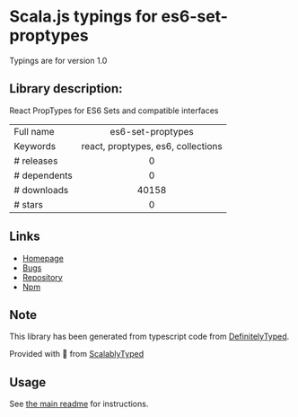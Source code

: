
# Scala.js typings for es6-set-proptypes

Typings are for version 1.0

## Library description:
React PropTypes for ES6 Sets and compatible interfaces

|                    |                 |
| ------------------ | :-------------: |
| Full name          | es6-set-proptypes |
| Keywords           | react, proptypes, es6, collections |
| # releases         | 0 |
| # dependents       | 0 |
| # downloads        | 40158 |
| # stars            | 0 |

## Links
- [Homepage](https://github.com/andrewbranch/es6-set-proptypes#readme)
- [Bugs](https://github.com/andrewbranch/es6-set-proptypes/issues)
- [Repository](https://github.com/andrewbranch/es6-set-proptypes)
- [Npm](https://www.npmjs.com/package/es6-set-proptypes)
    


## Note
This library has been generated from typescript code from [DefinitelyTyped](https://definitelytyped.org).

Provided with :purple_heart: from [ScalablyTyped](https://github.com/oyvindberg/ScalablyTyped)

## Usage
See [the main readme](../../readme.md) for instructions.


